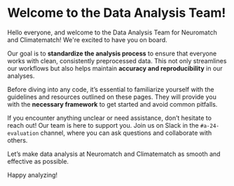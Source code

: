 # Welcome to the Data Analysis Team!

Hello everyone, and welcome to the Data Analysis Team for Neuromatch and Climatematch! We're excited to have you on board.

Our goal is to **standardize the analysis process** to ensure that everyone works with clean, consistently preprocessed data. This not only streamlines our workflows but also helps maintain **accuracy and reproducibility** in our analyses.

Before diving into any code, it’s essential to familiarize yourself with the guidelines and resources outlined on these pages. They will provide you with the **necessary framework** to get started and avoid common pitfalls.

If you encounter anything unclear or need assistance, don’t hesitate to reach out! Our team is here to support you. Join us on Slack in the `#a-24-evaluation` channel, where you can ask questions and collaborate with others.

Let’s make data analysis at Neuromatch and Climatematch as smooth and effective as possible. 

Happy analyzing!


```{tableofcontents}
```

